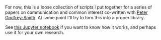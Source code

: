 For now, this is a loose collection of scripts I put together for a series of
papers on communication and common interest co-written with [Peter
Godfrey-Smith](http://petergodfreysmith.com/). At some point I'll try to turn
this into a proper library.

See [this Jupyter notebook](tutorial.ipynb) if you want to know how it
works, and perhaps use it for your own research.
